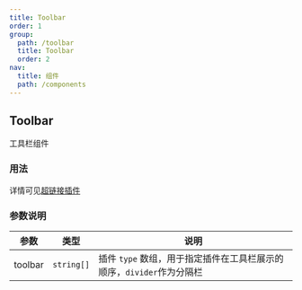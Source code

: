```yaml
---
title: Toolbar
order: 1
group:
  path: /toolbar
  title: Toolbar
  order: 2
nav:
  title: 组件
  path: /components
---
```


## Toolbar

工具栏组件

### 用法

详情可见[超链接插件](https://github.com/rojer95/dslate/blob/d299d7a356c60bf5338cf74c2c11ecf79623f657/packages/dslate/src/components/DSlate/index.tsx#L44)

### 参数说明

| 参数    | 类型       | 说明                                                                  |
| ------- | ---------- | --------------------------------------------------------------------- |
| toolbar | `string[]` | 插件 `type` 数组，用于指定插件在工具栏展示的顺序，`divider`作为分隔栏 |
